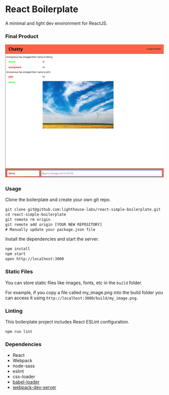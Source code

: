 React Boilerplate
=====================

A minimal and light dev environment for ReactJS.

### Final Product
!["screenshot of URLs page"](https://github.com/ykworld/Chatty-App/blob/master/docs/chatty.png)

### Usage

Clone the boilerplate and create your own git repo.

```
git clone git@github.com:lighthouse-labs/react-simple-boilerplate.git
cd react-simple-boilerplate
git remote rm origin
git remote add origin [YOUR NEW REPOSITORY]
# Manually update your package.json file
```

Install the dependencies and start the server.

```
npm install
npm start
open http://localhost:3000
```

### Static Files

You can store static files like images, fonts, etc in the `build` folder.

For example, if you copy a file called my_image.png into the build folder you can access it using `http://localhost:3000/build/my_image.png`.

### Linting

This boilerplate project includes React ESLint configuration.

```
npm run lint
```

### Dependencies

* React
* Webpack
* node-sass
* eslint
* css-loader
* [babel-loader](https://github.com/babel/babel-loader)
* [webpack-dev-server](https://github.com/webpack/webpack-dev-server)
